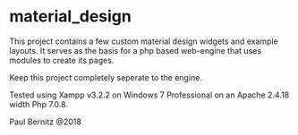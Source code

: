 # material_design

This project contains a few custom material design widgets and example layouts.
It serves as the basis for a php based web-engine that uses modules to create 
its pages.

Keep this project completely seperate to the engine.

Tested using Xampp v3.2.2 on Windows 7 Professional on an Apache 2.4.18 width Php 7.0.8.

Paul Bernitz @2018
